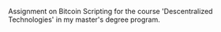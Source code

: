 Assignment on Bitcoin Scripting for the course 'Descentralized Technologies' in my master's degree program.
